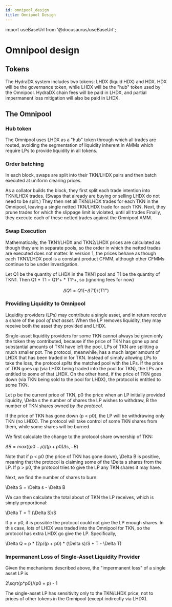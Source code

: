 ```yaml
---
id: omnipool_design
title: Omnipool Design
---
```


import useBaseUrl from '@docusaurus/useBaseUrl';

# Omnipool design

## Tokens

The HydraDX system includes two tokens: LHDX (liquid HDX) and HDX. HDX will be the governance token, while LHDX will
be the "hub" token used by the Omnipool. HydraDX chain fees will be paid in LHDX, and partial impermanent loss
mitigation will also be paid in LHDX.

## The Omnipool

### Hub token

The Omnipool uses LHDX as a "hub" token through which all trades are routed, avoiding the segmentation of liquidity
inherent in AMMs which require LPs to provide liquidity in all tokens.

### Order batching

In each block, swaps are split into their TKN/LHDX pairs and then batch executed at uniform clearing prices. 

As a collator builds the block, they first split each trade intention into TKN/LHDX trades. (Swaps
that already are buying or selling LHDX do not need to be split.)
They then net all TKN/LHDX trades for each TKN in the Omnipool, leaving a single netted TKN/LHDX trade for each TKN.
Next, they prune trades for which the slippage limit is violated, until all trades 
Finally, they execute each of these netted trades against the Omnipool AMM.

### Swap Execution

Mathematically, the TKN1/LHDX and TKN2/LHDX prices are calculated as though they are in separate pools, so the order
in which the netted trades are executed does not matter. In version 1, the prices behave as though each TKN1/LHDX pool
is a constant product CFMM, although other CFMMs continue to be under investigation.

Let Q1 be the quantity of LHDX in the TKN1 pool and T1 be the quantity of TKN1. Then Q1 * T1 = Q1^+ * T1^+, so
(ignoring fees for now)

$$
\Delta Q1 = Q1 (-\Delta T1)/(T1^+)
$$

### Providing Liquidity to Omnipool
Liquidity providers (LPs) may contribute a single asset, and in return receive a share of the pool *of that asset*. When
the LP removes liquidity, they may receive both the asset they provided and LHDX.

Single-asset liquidity providers for some TKN cannot always be given only the token they contributed, because if the
price of TKN has gone up and substantial amounts of TKN have left the pool, LPs of TKN are splitting a much smaller pot.
The protocol, meanwhile, has a much larger amount of LHDX that has been traded in for TKN. Instead of simply allowing
LPs to take the loss, the protocol *splits* the matched pool with the LPs. If the price of TKN goes up (via LHDX
being traded into the pool for TKN), the LPs are entitled to some of that LHDX. On the other hand, if the price of TKN
goes down (via TKN being sold to the pool for LHDX), the protocol is entitled to some TKN.

Let p be the current price of TKN, p0 the price when an LP initially provided liquidity, \Delta s the number of shares
the LP wishes to withdraw, B the number of TKN shares owned *by the protocol*.

If the price of TKN has gone down (p < p0), the LP will be withdrawing only TKN (no LHDX). The protocol will take
control of some TKN shares from them, while some shares will be burned.

We first calculate the change to the protocol share ownership of TKN:

$\Delta B = max((p0 - p)/(p + p0) \Delta s, -B)$

Note that if p < p0 (the price of TKN has gone down), \Delta B is positive, meaning that the protocol is claiming
some of the \Delta s shares from the LP. If p > p0, the protocol tries to give the LP any TKN shares it may have.

Next, we find the number of shares to burn:

\Delta S = \Delta s - \Delta B

We can then calculate the total about of TKN the LP receives, which is simply proportional:

\Delta T = T (\Delta S)/S

If p > p0, it is possible the protocol could not give the LP enough shares. In this case, lots of LHDX was traded into
the Omnipool for TKN, so the protocol has extra LHDX go give the LP. Specifically,

\Delta Q = p * (2p/(p + p0) * (\Delta s)/S * T - \Delta T)

### Impermanent Loss of Single-Asset Liquidity Provider
Given the mechanisms described above, the "impermanent loss" of a single asset LP is

2\sqrt{p*p0}/(p0 + p) - 1

The single-asset LP has sensitivity only to the TKN/LHDX price, not to prices of other tokens in the Omnipool (except
indirectly via LHDX).